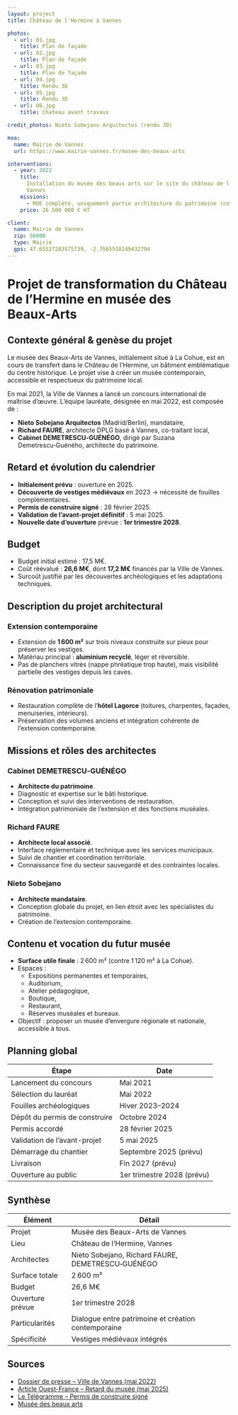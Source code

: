 ```yaml
---
layout: project
title: Château de l'Hermine à Vannes

photos:
  - url: 01.jpg
    title: Plan de façade
  - url: 02.jpg
    title: Plan de façade
  - url: 03.jpg
    title: Plan de façade
  - url: 04.jpg
    title: Rendu 3D
  - url: 05.jpg
    title: Rendu 3D
  - url: 06.jpg
    title: Chateau avant travaux

credit_photos: Nieto Sobejano Arquitectos (rendu 3D)

moa:
  name: Mairie de Vannes
  url: https://www.mairie-vannes.fr/musee-des-beaux-arts

interventions:
  - year: 2022
    title:
      Installation du musée des beaux arts sur le site du château de l'Hermine à
      Vannes
    missions:
      - MOE complète, uniquement partie architecture du patrimoine (cotraitant).
    price: 26 500 000 € HT

client:
  name: Mairie de Vannes
  zip: 56000
  type: Mairie
  gps: 47.65527283575739, -2.7565518249432794
---
```


# Projet de transformation du Château de l’Hermine en musée des Beaux‑Arts

## Contexte général & genèse du projet

Le musée des Beaux-Arts de Vannes, initialement situé à La Cohue, est en cours
de transfert dans le Château de l’Hermine, un bâtiment emblématique du centre
historique. Le projet vise à créer un musée contemporain, accessible et
respectueux du patrimoine local.

En mai 2021, la Ville de Vannes a lancé un concours international de maîtrise
d’œuvre. L’équipe lauréate, désignée en mai 2022, est composée de :

- **Nieto Sobejano Arquitectos** (Madrid/Berlin), mandataire,
- **Richard FAURE**, architecte DPLG basé à Vannes, co-traitant local,
- **Cabinet DEMETRESCU‑GUÉNÉGO**, dirigé par Suzana Demetrescu‑Guéného,
  architecte du patrimoine.

## Retard et évolution du calendrier

- **Initialement prévu** : ouverture en 2025.
- **Découverte de vestiges médiévaux** en 2023 → nécessité de fouilles
  complémentaires.
- **Permis de construire signé** : 28 février 2025.
- **Validation de l’avant-projet définitif** : 5 mai 2025.
- **Nouvelle date d’ouverture** prévue : **1er trimestre 2028**.

## Budget

- Budget initial estimé : 17,5 M€.
- Coût réévalué : **26,6 M€**, dont **17,2 M€** financés par la Ville de Vannes.
- Surcoût justifié par les découvertes archéologiques et les adaptations
  techniques.

## Description du projet architectural

### Extension contemporaine

- Extension de **1 600 m²** sur trois niveaux construite sur pieux pour
  préserver les vestiges.
- Matériau principal : **aluminium recyclé**, léger et réversible.
- Pas de planchers vitrés (nappe phréatique trop haute), mais visibilité
  partielle des vestiges depuis les caves.

### Rénovation patrimoniale

- Restauration complète de l’**hôtel Lagorce** (toitures, charpentes, façades,
  menuiseries, intérieurs).
- Préservation des volumes anciens et intégration cohérente de l’extension
  contemporaine.

## Missions et rôles des architectes

### Cabinet DEMETRESCU‑GUÉNÉGO

- **Architecte du patrimoine**.
- Diagnostic et expertise sur le bâti historique.
- Conception et suivi des interventions de restauration.
- Intégration patrimoniale de l’extension et des fonctions muséales.

### Richard FAURE

- **Architecte local associé**.
- Interface réglementaire et technique avec les services municipaux.
- Suivi de chantier et coordination territoriale.
- Connaissance fine du secteur sauvegardé et des contraintes locales.

### Nieto Sobejano

- **Architecte mandataire**.
- Conception globale du projet, en lien étroit avec les spécialistes du
  patrimoine.
- Création de l’extension contemporaine.

## Contenu et vocation du futur musée

- **Surface utile finale** : 2 600 m² (contre 1 120 m² à La Cohue).
- Espaces :
  - Expositions permanentes et temporaires,
  - Auditorium,
  - Atelier pédagogique,
  - Boutique,
  - Restaurant,
  - Réserves muséales et bureaux.
- Objectif : proposer un musée d’envergure régionale et nationale, accessible à
  tous.

## Planning global

| Étape                         | Date                       |
| ----------------------------- | -------------------------- |
| Lancement du concours         | Mai 2021                   |
| Sélection du lauréat          | Mai 2022                   |
| Fouilles archéologiques       | Hiver 2023–2024            |
| Dépôt du permis de construire | Octobre 2024               |
| Permis accordé                | 28 février 2025            |
| Validation de l’avant-projet  | 5 mai 2025                 |
| Démarrage du chantier         | Septembre 2025 (prévu)     |
| Livraison                     | Fin 2027 (prévu)           |
| Ouverture au public           | 1er trimestre 2028 (prévu) |

## Synthèse

| Élément          | Détail                                              |
| ---------------- | --------------------------------------------------- |
| Projet           | Musée des Beaux-Arts de Vannes                      |
| Lieu             | Château de l’Hermine, Vannes                        |
| Architectes      | Nieto Sobejano, Richard FAURE, DEMETRESCU‑GUÉNÉGO   |
| Surface totale   | 2 600 m²                                            |
| Budget           | 26,6 M€                                             |
| Ouverture prévue | 1er trimestre 2028                                  |
| Particularités   | Dialogue entre patrimoine et création contemporaine |
| Spécificité      | Vestiges médiévaux intégrés                         |

## Sources

- [Dossier de presse – Ville de Vannes (mai 2022)](https://www.mairie-vannes.fr/sites/default/files/2022-05/Dossier%20de%20presse%20Laur%C3%A9at%20Mus%C3%A9e_0.pdf)
- [Article Ouest-France – Retard du musée (mai 2025)](https://www.ouest-france.fr/bretagne/vannes-56000/retarde-de-deux-ans-le-nouveau-musee-des-beaux-arts-a-vannes-enfin-sur-les-rails-98cca696-29a6-11f0-b7b8-37276f4d776e)
- [Le Télégramme – Permis de construire signé](https://www.letelegramme.fr/morbihan/vannes-56000/le-permis-de-construire-du-futur-musee-des-beaux-arts-de-vannes-signe-6772518.php)
- [Musée des beaux arts](https://www.mairie-vannes.fr/musee-des-beaux-arts)
